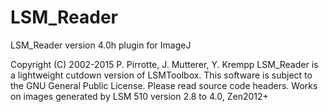 # LSM_Reader

LSM_Reader version 4.0h plugin for ImageJ

Copyright (C) 2002-2015 P. Pirrotte, J. Mutterer, Y. Krempp
LSM_Reader is a lightweight cutdown version of LSMToolbox.
This software is subject to the GNU General Public License. 
Please read source code headers.
Works on images generated by LSM 510 version 2.8 to 4.0, Zen2012+

